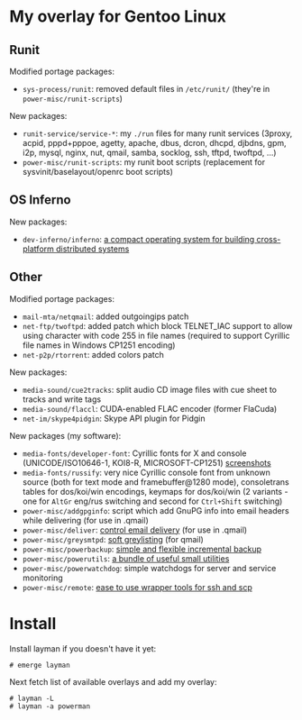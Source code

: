 # My overlay for Gentoo Linux

## Runit

Modified portage packages:

- `sys-process/runit`: removed default files in `/etc/runit/` (they're in
  `power-misc/runit-scripts`)

New packages:

- `runit-service/service-*`: my `./run` files for many runit services
  (3proxy, acpid, pppd+pppoe, agetty, apache, dbus, dcron, dhcpd, djbdns,
  gpm, i2p, mysql, nginx, nut, qmail, samba, socklog, ssh, tftpd, twoftpd,
  …)
- `power-misc/runit-scripts`: my runit boot scripts (replacement for
  sysvinit/baselayout/openrc boot scripts)

## OS Inferno

New packages:

- `dev-inferno/inferno`: [a compact operating system for building
  cross-platform distributed
  systems](http://vitanuova.com/inferno/index.html)

## Other

Modified portage packages:

- `mail-mta/netqmail`: added outgoingips patch
- `net-ftp/twoftpd`: added patch which block TELNET_IAC support to allow
  using character with code 255 in file names (required to support
  Cyrillic file names in Windows CP1251 encoding)
- `net-p2p/rtorrent`: added colors patch

New packages:

- `media-sound/cue2tracks`: split audio CD image files with cue sheet to
  tracks and write tags
- `media-sound/flaccl`: CUDA-enabled FLAC encoder (former FlaCuda)
- `net-im/skype4pidgin`: Skype API plugin for Pidgin

New packages (my software):

- `media-fonts/developer-font`: Cyrillic fonts for X and console
  (UNICODE/ISO10646-1, KOI8-R, MICROSOFT-CP1251)
  [screenshots](http://powerman.name/config/font.html)
- `media-fonts/russify`: very nice Cyrillic console font from unknown
  source (both for text mode and framebuffer@1280 mode), consoletrans
  tables for dos/koi/win encodings, keymaps for dos/koi/win (2 variants -
  one for `AltGr` eng/rus switching and second for `Ctrl+Shift` switching)
- `power-misc/addgpginfo`: script which add GnuPG info into email headers
  while delivering (for use in .qmail)
- `power-misc/deliver`: [control email
  delivery](http://powerman.name/soft/deliver.html) (for use in .qmail)
- `power-misc/greysmtpd`: [soft
  greylisting](http://powerman.name/soft/greysmtpd.html) (for qmail)
- `power-misc/powerbackup`: [simple and flexible incremental
  backup](http://powerman.name/soft/powerbackup.html)
- `power-misc/powerutils`: [a bundle of useful small
  utilities](http://powerman.name/soft/powerutils.html)
- `power-misc/powerwatchdog`: simple watchdogs for server and service
  monitoring
- `power-misc/remote`: [ease to use wrapper tools for ssh and
  scp](http://powerman.name/soft/remote.html)


# Install

Install layman if you doesn't have it yet:

```
# emerge layman
```

Next fetch list of available overlays and add my overlay:

```
# layman -L
# layman -a powerman
```

